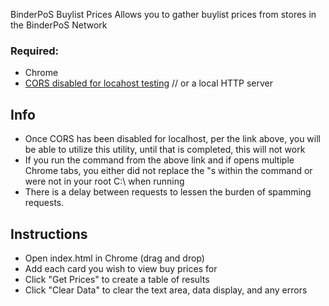 BinderPoS Buylist Prices
Allows you to gather buylist prices from stores in the BinderPoS Network

### Required:
* Chrome
* [CORS disabled for locahost testing](https://medium.com/@siddhartha.ng/disable-cross-origin-on-chrome-for-localhost-c644b131db19) // or a local HTTP server

## Info
* Once CORS has been disabled for localhost, per the link above, you will be able to utilize this utility, until that is completed, this will not work
* If you run the command from the above link and if opens multiple Chrome tabs, you either did not replace the "s within the command or were not in your root C:\ when running
* There is a delay between requests to lessen the burden of spamming requests.

## Instructions
* Open index.html in Chrome (drag and drop)
* Add each card you wish to view buy prices for
* Click "Get Prices" to create a table of results
* Click "Clear Data" to clear the text area, data display, and any errors

